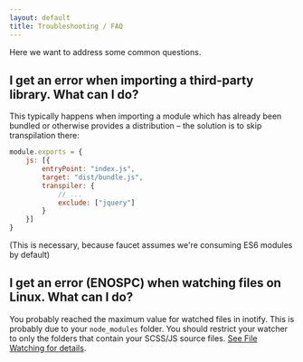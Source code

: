```yaml
---
layout: default
title: Troubleshooting / FAQ
---
```


Here we want to address some common questions.

## I get an error when importing a third-party library. What can I do?

This typically happens when importing a module which has already been bundled or
otherwise provides a distribution – the solution is to skip transpilation there:

```javascript
module.exports = {
    js: [{
        entryPoint: "index.js",
        target: "dist/bundle.js",
        transpiler: {
            // ...
            exclude: ["jquery"]
        }
    }]
}
```

(This is necessary, because faucet assumes we're consuming ES6 modules by
default)

## I get an error (ENOSPC) when watching files on Linux. What can I do?

You probably reached the maximum value for watched files in inotify. This is
probably due to your `node_modules` folder. You should restrict your watcher to
only the folders that contain your SCSS/JS source files. [See File Watching for
details](/watching).

